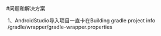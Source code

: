 #问题和解决方案

 1、AndroidStudio导入项目一直卡在Building gradle project info
 /gradle/wrapper/gradle-wrapper.properties
 

